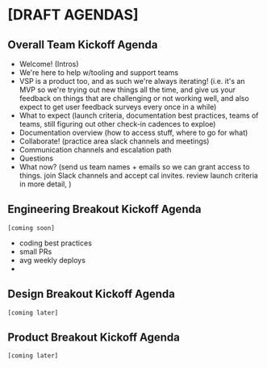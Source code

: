 # [DRAFT AGENDAS]

## Overall Team Kickoff Agenda

- Welcome! (Intros)
- We're here to help w/tooling and support teams
- VSP is a product too, and as such we're always iterating! (i.e. it's an MVP so we're trying out new things all the time, and give us your feedback on things that are challenging or not working well, and also expect to get user feedback surveys every once in a while)
- What to expect (launch criteria, documentation best practices, teams of teams, still figuring out other check-in cadences to exploe)
- Documentation overview (how to access stuff, where to go for what)
- Collaborate! (practice area slack channels and meetings)
- Communication channels and escalation path
- Questions
- What now? (send us team names + emails so we can grant access to things. join Slack channels and accept cal invites. review launch criteria in more detail, )

## Engineering Breakout Kickoff Agenda
`[coming soon]`
- coding best practices
- small PRs
- avg weekly deploys
- 

## Design Breakout Kickoff Agenda
`[coming later]`

## Product Breakout Kickoff Agenda
`[coming later]`
